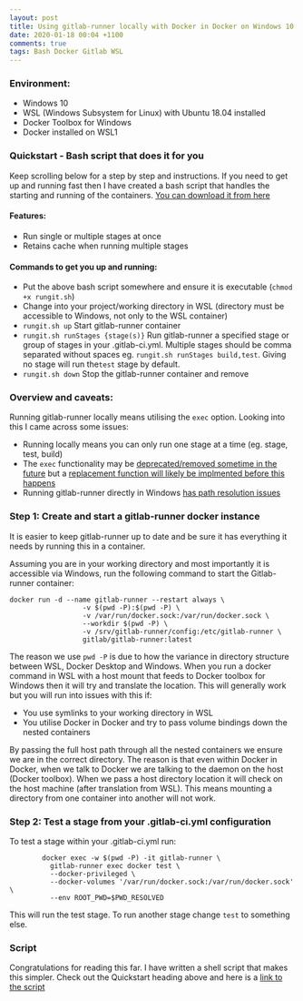 ```yaml
---
layout: post
title: Using gitlab-runner locally with Docker in Docker on Windows 10 and WSL
date: 2020-01-18 00:04 +1100
comments: true
tags: Bash Docker Gitlab WSL
---
```


### Environment:
- Windows 10
- WSL (Windows Subsystem for Linux) with Ubuntu 18.04 installed
- Docker Toolbox for Windows
- Docker installed on WSL1

### Quickstart - Bash script that does it for you

Keep scrolling below for a step by step and instructions.
If you need to get up and running fast then I have created a bash script that handles the starting and running of the containers. [You can download it from here](https://gist.github.com/adamstraube/b5c8eae3034f3d8d5561cfb143751d7e)

#### Features:
- Run single or multiple stages at once
- Retains cache when running multiple stages

#### Commands to get you up and running:
- Put the above bash script somewhere and ensure it is executable (`chmod +x rungit.sh`)
- Change into your project/working directory in WSL (directory must be accessible to Windows, not only to the WSL container)
- `rungit.sh up` Start gitlab-runner container
- `rungit.sh runStages {stage(s)}` Run gitlab-runner a specified stage or group of stages in your .gitlab-ci.yml. Multiple stages should be comma separated without spaces eg. `rungit.sh runStages build,test`. Giving no stage will run the`test` stage by default.
- `rungit.sh down` Stop the gitlab-runner container and remove

### Overview and caveats:

Running gitlab-runner locally means utilising the `exec` option. Looking into this I came across some issues:
- Running locally means you can only run one stage at a time (eg. stage, test, build)
- The `exec` functionality may be [deprecated/removed sometime in the future](https://gitlab.com/gitlab-org/gitlab-runner/issues/2710) but a [replacement function will likely be implmented before this happens](https://gitlab.com/gitlab-org/gitlab-runner/issues/2797)
- Running gitlab-runner directly in Windows [has path resolution issues](https://gitlab.com/gitlab-org/gitlab-runner/issues/3809)


### Step 1: Create and start a gitlab-runner docker instance

It is easier to keep gitlab-runner up to date and be sure it has everything it needs by running this in a container.

Assuming you are in your working directory and most importantly it is accessible via Windows, run the following command to start the Gitlab-runner container:

```
docker run -d --name gitlab-runner --restart always \
                  -v $(pwd -P):$(pwd -P) \
                  -v /var/run/docker.sock:/var/run/docker.sock \
                  --workdir $(pwd -P) \
                  -v /srv/gitlab-runner/config:/etc/gitlab-runner \
                  gitlab/gitlab-runner:latest
```

The reason we use `pwd -P` is due to how the variance in directory structure between WSL, Docker Desktop and Windows. When you run a docker command in WSL with a host mount that feeds to Docker toolbox for Windows then it will try and translate the location. This will generally work but you will run into issues with this if:
- You use symlinks to your working directory in WSL
- You utilise Docker in Docker and try to pass volume bindings down the nested containers

By passing the full host path through all the nested containers we ensure we are in the correct directory. The reason is that even within Docker in Docker, when we talk to Docker we are talking to the daemon on the host (Docker toolbox). When we pass a host directory location it will check on the host machine (after translation from WSL). This means mounting a directory from one container into another will not work.


### Step 2: Test a stage from your .gitlab-ci.yml configuration

To test a stage within your .gitlab-ci.yml run:

```
		docker exec -w $(pwd -P) -it gitlab-runner \
 		  gitlab-runner exec docker test \
		  --docker-privileged \
		  --docker-volumes '/var/run/docker.sock:/var/run/docker.sock' \
		  --env ROOT_PWD=$PWD_RESOLVED
```

This will run the test stage. To run another stage change `test` to something else.

### Script

Congratulations for reading this far.
I have written a shell script that makes this simpler. Check out the Quickstart heading above and here is a [link to the script](https://gist.github.com/adamstraube/b5c8eae3034f3d8d5561cfb143751d7e)

